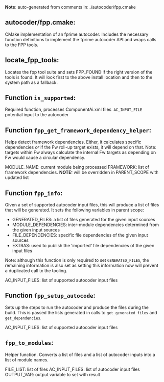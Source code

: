 **Note:** auto-generated from comments in: ./autocoder/fpp.cmake

## autocoder/fpp.cmake:

CMake implementation of an fprime autocoder. Includes the necessary function definitions to implement the fprime
autocoder API and wraps calls to the FPP tools.


## locate_fpp_tools:

Locates the fpp tool suite and sets FPP_FOUND if the right version of the tools is found. It will look first to the
above install location and then to the system path as a fallback.


## Function `is_supported`:

Required function, processes ComponentAi.xml files.
`AC_INPUT_FILE` potential input to the autocoder


## Function `fpp_get_framework_dependency_helper`:

Helps detect framework dependencies. Either, it calculates specific dependencies *or* if the Fw roll-up target exists,
it will depend on that.  Note: targets within Fw always calculate the internal Fw targets as depending on Fw would
cause a circular dependency.

MODULE_NAME: current module being processed
FRAMEWORK: list of framework dependencies. **NOTE:** will be overridden in PARENT_SCOPE with updated list


## Function `fpp_info`:

Given a set of supported autocoder input files, this will produce a list of files that will be generated. It sets the
following variables in parent scope:

- GENERATED_FILES: a list of files generated for the given input sources
- MODULE_DEPENDENCIES: inter-module dependencies determined from the given input sources
- FILE_DEPENDENCIES: specific file dependencies of the given input sources
- EXTRAS: used to publish the 'imported' file dependencies of the given input files

Note: although this function is only required to set `GENERATED_FILES`, the remaining information is also set as
setting this information now will prevent a duplicated call to the tooling.

AC_INPUT_FILES: list of supported autocoder input files


## Function `fpp_setup_autocode`:

Sets up the steps to run the autocoder and produce the files during the build. This is passed the lists generated
in calls to `get_generated_files` and `get_dependencies`.

AC_INPUT_FILES: list of supported autocoder input files


## `fpp_to_modules`:

Helper function. Converts a list of files and a list of autocoder inputs into a list of module names.

FILE_LIST: list of files
AC_INPUT_FILES: list of autocoder input files
OUTPUT_VAR: output variable to set with result


